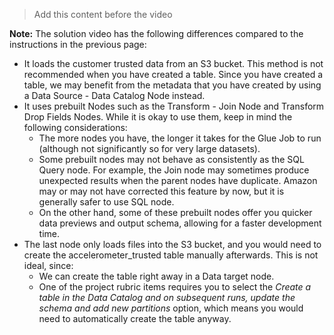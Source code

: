 > Add this content before the video

**Note:** The solution video has the following differences compared to the instructions in the previous page:

- It loads the customer trusted data from an S3 bucket. This method is not recommended when you have created a table. Since you have created a table, we may benefit from the metadata that you have created by using a Data Source - Data Catalog Node instead.
- It uses prebuilt Nodes such as the Transform - Join Node and Transform Drop Fields Nodes. While it is okay to use them, keep in mind the following considerations:
  - The more nodes you have, the longer it takes for the Glue Job to run (although not significantly so for very large datasets).
  - Some prebuilt nodes may not behave as consistently as the SQL Query node. For example, the Join node may sometimes produce unexpected results when the parent nodes have duplicate. Amazon may or may not have corrected this feature by now, but it is generally safer to use SQL node.
  - On the other hand, some of these prebuilt nodes offer you quicker data previews and output schema, allowing for a faster development time.
- The last node only loads files into the S3 bucket, and you would need to create the accelerometer_trusted table manually afterwards. This is not ideal, since:
  - We can create the table right away in a Data target node.
  - One of the project rubric items requires you to select the *Create a table in the Data Catalog and on subsequent runs, update the schema and add new partitions* option, which means you would need to automatically create the table anyway.
